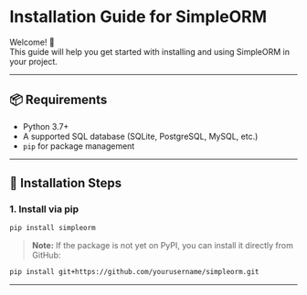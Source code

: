 # Installation Guide for SimpleORM

Welcome! 👋  
 This guide will help you get started with installing and using SimpleORM in your project.

---

## 📦 Requirements

- Python 3.7+
- A supported SQL database (SQLite, PostgreSQL, MySQL, etc.)
- `pip` for package management

---

## 🚀 Installation Steps

### 1. Install via pip

```bash
pip install simpleorm
```

> **Note:** If the package is not yet on PyPI, you can install it directly from GitHub:
```bash
pip install git+https://github.com/yourusername/simpleorm.git
```

---
